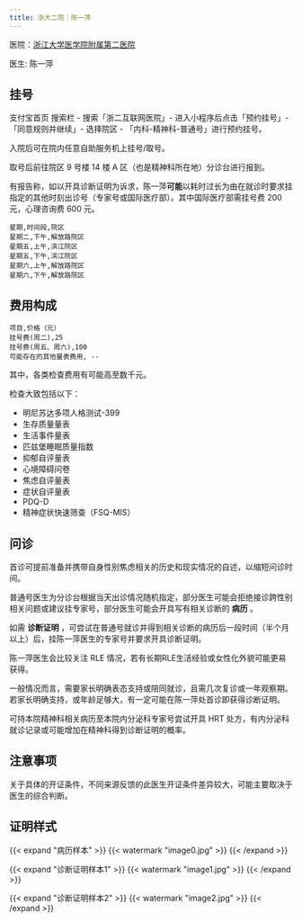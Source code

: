 ```yaml
---
title: 浙大二院｜陈一萍
---
```


医院：[浙江大学医学院附属第二医院](https://amap.com/place/B023B19TSO)

医生: 陈一萍

## 挂号

支付宝首页 搜索栏 - 搜索「浙二互联网医院」- 进入小程序后点击「预约挂号」-「同意规则并继续」- 选择院区 - 「内科-精神科-普通号」进行预约挂号。

入院后可在院内任意自助服务机上挂号/取号。

取号后前往院区 9 号楼 14 楼 A 区（也是精神科所在地）分诊台进行报到。

有报告称，如以开具诊断证明为诉求，陈一萍**可能**以耗时过长为由在就诊时要求挂指定的其他时刻出诊号（专家号或国际医疗部）。其中国际医疗部需挂号费 200 元，心理咨询费 600 元。

```csv
星期,时间段,院区
星期二,下午,解放路院区
星期五,上午,滨江院区
星期五,下午,滨江院区
星期六,上午,解放路院区
星期六,下午,解放路院区
```

## 费用构成

```csv
项目,价格（元）
挂号费(周二),25
挂号费(周五、周六),100
可能存在的其他量表费用, --
```

其中，各类检查费用有可能高至数千元。

检查大致包括以下：

- 明尼苏达多项人格测试-399
- 生存质量量表
- 生活事件量表
- 匹兹堡睡眠质量指数
- 抑郁自评量表
- 心境障碍问卷
- 焦虑自评量表
- 症状自评量表
- PDQ-D
- 精神症状快速筛查（FSQ-MIS）

## 问诊

首诊可提前准备并携带自身性别焦虑相关的历史和现实情况的自述，以缩短问诊时间。

普通号医生为分诊台根据当天出诊情况随机指定，部分医生可能会拒绝接诊跨性别相关问题或建议挂专家号，部分医生可能会开具写有相关诊断的 **病历** 。

如需 **诊断证明** ，可尝试在普通号就诊并得到相关诊断的病历后一段时间（半个月以上）后，挂陈一萍医生的专家号并要求开具诊断证明。

陈一萍医生会比较关注 RLE 情况，若有长期RLE生活经验或女性化外貌可能更易获得。

一般情况而言，需要家长明确表态支持或陪同就诊，且需几次复诊或一年观察期。若家长明确支持，或年龄足够大，有一定可能在陈一萍处首诊即获得诊断证明。

可持本院精神科相关病历至本院内分泌科专家号尝试开具 HRT 处方，有内分泌科就诊记录或可能增加在精神科得到诊断证明的概率。

## 注意事项

关于具体的开证条件，不同来源反馈的此医生开证条件差异较大，可能主要取决于医生的综合判断。

## 证明样式

{{< expand "病历样本" >}} {{< watermark "image0.jpg" >}} {{< /expand >}}

{{< expand "诊断证明样本1" >}} {{< watermark "image1.jpg" >}} {{< /expand >}}

{{< expand "诊断证明样本2" >}} {{< watermark "image2.jpg" >}} {{< /expand >}}
